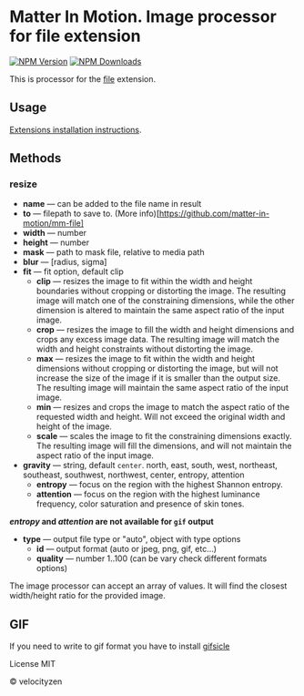 # Matter In Motion. Image processor for file extension

[![NPM Version](https://img.shields.io/npm/v/mm-file-image.svg?style=flat-square)](https://www.npmjs.com/package/mm-file-image)
[![NPM Downloads](https://img.shields.io/npm/dt/mm-file-image.svg?style=flat-square)](https://www.npmjs.com/package/mm-file-image)

This is processor for the [file](ttps://github.com/matter-in-motion/mm-file) extension.

## Usage

[Extensions installation instructions](https://github.com/matter-in-motion/mm/blob/master/docs/extensions.md).

## Methods

### resize
* **name** — can be added to the file name in result
* **to** — filepath to save to. (More info)[https://github.com/matter-in-motion/mm-file]
* **width** — number
* **height** — number
* **mask** — path to mask file, relative to media path
* **blur** — [radius, sigma]
* **fit** — fit option, default clip
  - **clip** — resizes the image to fit within the width and height boundaries without cropping or distorting the image. The resulting image will match one of the constraining dimensions, while the other dimension is altered to maintain the same aspect ratio of the input image.
  - **crop** — resizes the image to fill the width and height dimensions and crops any excess image data. The resulting image will match the width and height constraints without distorting the image.
  - **max** — resizes the image to fit within the width and height dimensions without cropping or distorting the image, but will not increase the size of the image if it is smaller than the output size. The resulting image will maintain the same aspect ratio of the input image.
  - **min** — resizes and crops the image to match the aspect ratio of the requested width and height. Will not exceed the original width and height of the image.
  - **scale** — scales the image to fit the constraining dimensions exactly. The resulting image will fill the dimensions, and will not maintain the aspect ratio of the input image.
* **gravity** — string, default `center`. north, east, south, west, northeast, southeast, southwest, northwest, center, entropy, attention
  - **entropy** — focus on the region with the highest Shannon entropy.
  - **attention** — focus on the region with the highest luminance frequency, color saturation and presence of skin tones.

**_entropy_ and _attention_ are not available for `gif` output**

* **type** — output file type or "auto", object with type options
  - **id** — output format (auto or jpeg, png, gif, etc...)
  - **quality** — number 1..100 (can be vary check different formats options)

The image processor can accept an array of values. It will find the closest width/height ratio for the provided image.

## GIF
If you need to write to gif format you have to install [gifsicle](http://www.lcdf.org/gifsicle/)

License MIT

© velocityzen
